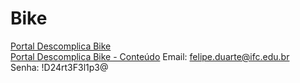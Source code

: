 # Bike

[Portal Descomplica Bike](https://descomplicabike.ticto.club/signin)   
[Portal Descomplica Bike - Conteúdo](https://descomplicabike.ticto.club/content/11704/modules)
Email: felipe.duarte@ifc.edu.br   
Senha: !D24rt3F3l1p3@
